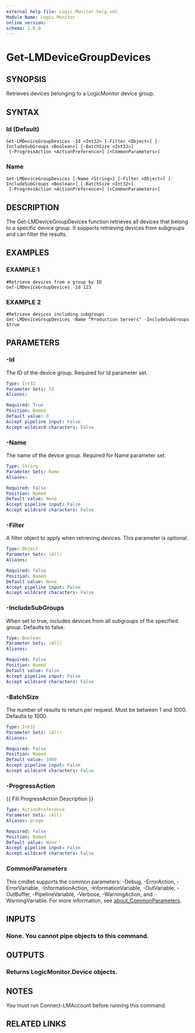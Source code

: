 ```yaml
---
external help file: Logic.Monitor-help.xml
Module Name: Logic.Monitor
online version:
schema: 2.0.0
---
```


# Get-LMDeviceGroupDevices

## SYNOPSIS
Retrieves devices belonging to a LogicMonitor device group.

## SYNTAX

### Id (Default)
```
Get-LMDeviceGroupDevices -Id <Int32> [-Filter <Object>] [-IncludeSubGroups <Boolean>] [-BatchSize <Int32>]
 [-ProgressAction <ActionPreference>] [<CommonParameters>]
```

### Name
```
Get-LMDeviceGroupDevices [-Name <String>] [-Filter <Object>] [-IncludeSubGroups <Boolean>] [-BatchSize <Int32>]
 [-ProgressAction <ActionPreference>] [<CommonParameters>]
```

## DESCRIPTION
The Get-LMDeviceGroupDevices function retrieves all devices that belong to a specific device group.
It supports retrieving devices from subgroups and can filter the results.

## EXAMPLES

### EXAMPLE 1
```
#Retrieve devices from a group by ID
Get-LMDeviceGroupDevices -Id 123
```

### EXAMPLE 2
```
#Retrieve devices including subgroups
Get-LMDeviceGroupDevices -Name "Production Servers" -IncludeSubGroups $true
```

## PARAMETERS

### -Id
The ID of the device group.
Required for Id parameter set.

```yaml
Type: Int32
Parameter Sets: Id
Aliases:

Required: True
Position: Named
Default value: 0
Accept pipeline input: False
Accept wildcard characters: False
```

### -Name
The name of the device group.
Required for Name parameter set.

```yaml
Type: String
Parameter Sets: Name
Aliases:

Required: False
Position: Named
Default value: None
Accept pipeline input: False
Accept wildcard characters: False
```

### -Filter
A filter object to apply when retrieving devices.
This parameter is optional.

```yaml
Type: Object
Parameter Sets: (All)
Aliases:

Required: False
Position: Named
Default value: None
Accept pipeline input: False
Accept wildcard characters: False
```

### -IncludeSubGroups
When set to true, includes devices from all subgroups of the specified group.
Defaults to false.

```yaml
Type: Boolean
Parameter Sets: (All)
Aliases:

Required: False
Position: Named
Default value: False
Accept pipeline input: False
Accept wildcard characters: False
```

### -BatchSize
The number of results to return per request.
Must be between 1 and 1000.
Defaults to 1000.

```yaml
Type: Int32
Parameter Sets: (All)
Aliases:

Required: False
Position: Named
Default value: 1000
Accept pipeline input: False
Accept wildcard characters: False
```

### -ProgressAction
{{ Fill ProgressAction Description }}

```yaml
Type: ActionPreference
Parameter Sets: (All)
Aliases: proga

Required: False
Position: Named
Default value: None
Accept pipeline input: False
Accept wildcard characters: False
```

### CommonParameters
This cmdlet supports the common parameters: -Debug, -ErrorAction, -ErrorVariable, -InformationAction, -InformationVariable, -OutVariable, -OutBuffer, -PipelineVariable, -Verbose, -WarningAction, and -WarningVariable. For more information, see [about_CommonParameters](http://go.microsoft.com/fwlink/?LinkID=113216).

## INPUTS

### None. You cannot pipe objects to this command.
## OUTPUTS

### Returns LogicMonitor.Device objects.
## NOTES
You must run Connect-LMAccount before running this command.

## RELATED LINKS
